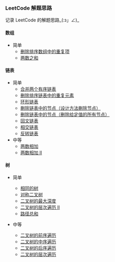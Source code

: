 ### LeetCode 解题思路  

记录 LeetCode 的解题思路_(:з」∠)_  

#### 数组   

- 简单   
    - [删除排序数组中的重复项](https://github.com/ttuy111/Note/blob/master/notes/leetCode/LeetCode-26.md)
    - [两数之和](https://github.com/ttuy111/Note/blob/master/notes/leetCode/LeetCode-1.md)

#### 链表  

- 简单
    - [合并两个有序链表](https://github.com/ttuy111/Note/blob/master/notes/leetCode/LeetCode-21.md)
    - [删除排序链表中的重复元素](https://github.com/ttuy111/Note/blob/master/notes/leetCode/LeetCode-83.md)
    - [环形链表](https://github.com/ttuy111/Note/blob/master/notes/leetCode/LeetCode-141.md)
    - [删除链表中的节点（设计方法删除节点）](https://github.com/ttuy111/Note/blob/master/notes/leetCode/LeetCode-237.md)
    - [删除链表中的节点（删除给定值的所有节点）](https://github.com/ttuy111/Note/blob/master/notes/leetCode/LeetCode-203.md)  
    - [回文链表](https://github.com/ttuy111/Note/blob/master/notes/leetCode/234.md)
    - [相交链表](https://github.com/ttuy111/Note/blob/master/notes/leetCode/160.md)
    - [反转链表](https://github.com/ttuy111/Note/blob/master/notes/leetCode/206.md)
- 中等 
    - [两数相加](https://github.com/ttuy111/Note/blob/master/notes/leetCode/2.md)
    - [两数相加 II](https://github.com/ttuy111/Note/blob/master/notes/leetCode/445.md)


#### 树  
- 简单  

    - [相同的树](https://github.com/ttuy111/Note/blob/master/notes/leetCode/100.md)
    - [对称二叉树](https://github.com/ttuy111/Note/blob/master/notes/leetCode/101.md)  
    - [二叉树的最大深度](https://github.com/ttuy111/Note/blob/master/notes/leetCode/104.md)
    - [二叉树的层次遍历 II](https://github.com/ttuy111/Note/blob/master/notes/leetCode/107.md)
    - [路径总和](https://github.com/ttuy111/Note/blob/master/notes/leetCode/112.md)
- 中等  
    - [二叉树的前序遍历](https://github.com/ttuy111/Note/blob/master/notes/leetCode/144.md)
    - [二叉树的中序遍历](https://github.com/ttuy111/Note/blob/master/notes/leetCode/94.md)
    - [二叉树的后序遍历](https://github.com/ttuy111/Note/blob/master/notes/leetCode/145.md)
    - [二叉树的层次遍历](https://github.com/ttuy111/Note/blob/master/notes/leetCode/102.md)